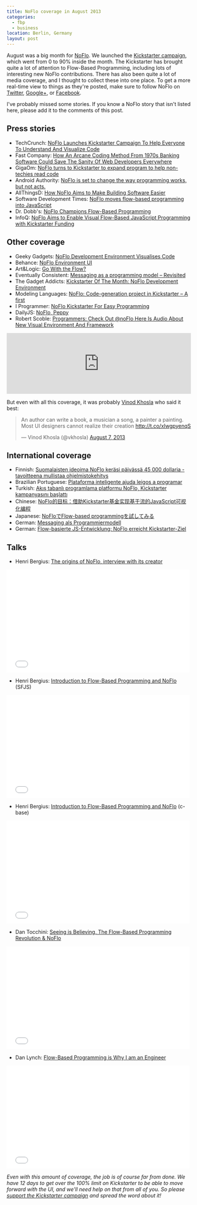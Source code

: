 ```yaml
---
title: NoFlo coverage in August 2013
categories:
  - fbp
  - business
location: Berlin, Germany
layout: post
---
```

August was a big month for [NoFlo](http://noflojs.org). We launched the [Kickstarter campaign](http://www.kickstarter.com/projects/noflo/noflo-development-environment), which went from 0 to 90% inside the month. The Kickstarter has brought quite a lot of attention to Flow-Based Programming, including lots of interesting new NoFlo contributions. There has also been quite a lot of media coverage, and I thought to collect these into one place. To get a more real-time view to things as they're posted, make sure to follow NoFlo on [Twitter](https://twitter.com/noflo), [Google+](https://plus.google.com/u/0/112372998187205178398), or [Facebook](https://www.facebook.com/noflo).

I've probably missed some stories. If you know a NoFlo story that isn't listed here, please add it to the comments of this post.

## Press stories

* TechCrunch: [NoFlo Launches Kickstarter Campaign To Help Everyone To Understand And Visualize Code](http://techcrunch.com/2013/08/01/noflo-launches-kickstarter-campaign-to-provide-a-way-for-everyone-to-understand-and-visualize-code/)
* Fast Company: [How An Arcane Coding Method From 1970s Banking Software Could Save The Sanity Of Web Developers Everywhere](http://www.fastcolabs.com/3016289/how-an-arcane-coding-method-from-1970s-banking-software-could-save-the-sanity-of-web-develop)
* GigaOm: [NoFlo turns to Kickstarter to expand program to help non-techies read code](http://gigaom.com/2013/08/01/noflo-turns-to-kickstarter-to-expand-program-to-help-non-techies-read-code/)
* Android Authority: [NoFlo is set to change the way programming works, but not acts.](http://www.androidauthority.com/noflo-kickstarter-campaign-252388/)
* AllThingsD: [How NoFlo Aims to Make Building Software Easier](http://allthingsd.com/20130830/how-noflo-aims-to-make-building-software-easier/)
* Software Development Times: [NoFlo moves flow-based programming into JavaScript](http://sdt.bz/61966)
* Dr. Dobb's: [NoFlo Champions Flow-Based Programming](http://www.drdobbs.com/open-source/noflo-champions-flow-based-programming/240159610)
* InfoQ: [NoFlo Aims to Enable Visual Flow-Based JavaScript Programming with Kickstarter Funding](http://www.infoq.com/news/2013/08/noflow-kickstarter)

## Other coverage

* Geeky Gadgets: [NoFlo Development Environment Visualises Code](http://www.geeky-gadgets.com/noflo-development-environment-visualises-code-video-02-08-2013/)
* Behance: [NoFlo Environment UI](http://www.behance.net/gallery/NoFlo-Environment-UI/10114717)
* Art&Logic: [Go With the Flow?](http://blog.artlogic.com/2013/08/07/go-with-the-flow/)
* Eventually Consistent: [Messaging as a programming model – Revisited](http://eventuallyconsistent.net/2013/08/19/messaging-as-a-programming-model-revisited/)
* The Gadget Addicts: [Kickstarter Of The Month: NoFlo Development Environment](http://thegadgetaddicts.blogspot.co.uk/2013/08/kickstarter-of-month-noflo-development.html)
* Modeling Languages: [NoFlo: Code-generation project in Kickstarter – A first](http://modeling-languages.com/code-generation-project-in-kickstarter-a-first/)
* I Programmer: [NoFlo Kickstarter For Easy Programming](http://www.i-programmer.info/news/98-languages/6179-noflo-kickstarter-for-easy-programming.html)
* DailyJS: [NoFlo, Peppy](http://dailyjs.com/2013/08/16/noflo-peppy-angularjs/)
* Robert Scoble: [Programmers: Check Out @noFlo Here Is Audio About New Visual Environment And Framework](https://plus.google.com/+Scobleizer/posts/4rucgxim5ua)

<iframe width="100%" height="166" scrolling="no" frameborder="no" src="https://w.soundcloud.com/player/?url=http%3A%2F%2Fapi.soundcloud.com%2Ftracks%2F105122605"></iframe>

But even with all this coverage, it was probably [Vinod Khosla](http://en.wikipedia.org/wiki/Vinod_Khosla) who said it best:

<blockquote class="twitter-tweet"><p>An author can write a book, a musician a song, a painter a painting. Most UI designers cannot realize their creation <a href="http://t.co/xIwgpyenqS">http://t.co/xIwgpyenqS</a></p>&mdash; Vinod Khosla (@vkhosla) <a href="https://twitter.com/vkhosla/statuses/365206789182078976">August 7, 2013</a></blockquote>
<script async src="//platform.twitter.com/widgets.js" charset="utf-8"></script>

## International coverage

* Finnish: [Suomalaisten ideoima NoFlo keräsi päivässä 45 000 dollaria - tavoitteena mullistaa ohjelmistokehitys](http://www.tietoviikko.fi/kehittaja/suomalaisten+ideoima+noflo+kerasi+paivassa+45+000+dollaria++tavoitteena+mullistaa+ohjelmistokehitys/a918214)
* Brazilian Portuguese: [Plataforma inteligente ajuda leigos a programar](http://olhardigital.uol.com.br/pro/noticia/36417/36417)
* Turkish: [Akış tabanlı programlama platformu NoFlo, Kickstarter kampanyasını başlattı](http://www.webrazzi.com/2013/08/03/noflo-akis-tabanli-programlama/)
* Chinese: [NoFlo的目标：借助Kickstarter基金实现基于流的JavaScript可视化编程](http://www.infoq.com/cn/news/2013/08/noflow-kickstarter)
* Japanese: [NoFloでFlow-based programmingを試してみる](http://safx-dev.blogspot.jp/2013/08/nofloflow-based-programming.html)
* German: [Messaging als Programmiermodell](http://daraff.ch/2013/08/messaging-als-programmiermodell/)
* German: [Flow-basierte JS-Entwicklung: NoFlo erreicht Kickstarter-Ziel](http://phpmagazin.de/news/Flow-basierte-JS-Entwicklung-NoFlo-erreicht-Kickstarter-Ziel-167202)

## Talks

* Henri Bergius: [The origins of NoFlo, interview with its creator](https://vimeo.com/68285726)

<iframe src="//player.vimeo.com/video/68285726?title=0&amp;byline=0&amp;portrait=0" width="500" height="281" frameborder="0" webkitallowfullscreen mozallowfullscreen allowfullscreen></iframe>

* Henri Bergius: [Introduction to Flow-Based Programming and NoFlo](https://vimeo.com/71970669) (SFJS)

<iframe src="//player.vimeo.com/video/71970669?title=0&amp;byline=0&amp;portrait=0" width="500" height="281" frameborder="0" webkitallowfullscreen mozallowfullscreen allowfullscreen></iframe>

* Henri Bergius: [Introduction to Flow-Based Programming and NoFlo](https://vimeo.com/72065207) (c-base)

<iframe src="//player.vimeo.com/video/72065207?title=0&amp;byline=0&amp;portrait=0" width="500" height="281" frameborder="0" webkitallowfullscreen mozallowfullscreen allowfullscreen></iframe>

* Dan Tocchini: [Seeing is Believing, The Flow-Based Programming Revolution & NoFlo](https://vimeo.com/72707697)

<iframe src="//player.vimeo.com/video/72707697?title=0&amp;byline=0&amp;portrait=0" width="500" height="281" frameborder="0" webkitallowfullscreen mozallowfullscreen allowfullscreen></iframe>

* Dan Lynch: [Flow-Based Programming is Why I am an Engineer](https://vimeo.com/72855695)

<iframe src="//player.vimeo.com/video/72855695?title=0&amp;byline=0&amp;portrait=0" width="500" height="281" frameborder="0" webkitallowfullscreen mozallowfullscreen allowfullscreen></iframe>

*Even with this amount of coverage, the job is of course far from done. We have 12 days to get over the 100% limit on Kickstarter to be able to move forward with the UI, and we'll need help on that from all of you. So please [support the Kickstarter campaign](http://www.kickstarter.com/projects/noflo/noflo-development-environment) and spread the word about it!*
